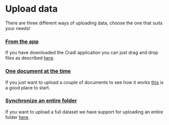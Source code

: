 # Upload data

There are three different ways of uploading data, choose the one that suits your needs!

### [From the app](upload-data-app.md)
If you have downloaded the Cradl application you can just drag and drop files as described [here](upload-data-app.md).

### [One document at the time](upload-data-one-by-one.md)
If you just want to upload a couple of documents to see how it works [this](upload-data-one-by-one.md) is a good place to start.

### [Synchronize an entire folder](upload-data-sync.md)
If you want to upload a full dataset we have support for uploading an entire folder [here](upload-data-sync.md).
